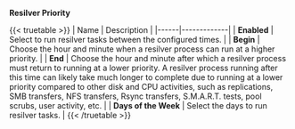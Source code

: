 &NewLine;

**Resilver Priority**

{{< truetable >}}
| Name | Description |
|------|-------------|
| **Enabled** | Select to run resilver tasks between the configured times. |
| **Begin** | Choose the hour and minute when a resilver process can run at a higher priority. |
| **End** | Choose the hour and minute after which a resilver process must return to running at a lower priority. A resilver process running after this time can likely take much longer to complete due to running at a lower priority compared to other disk and CPU activities, such as replications, SMB transfers, NFS transfers, Rsync transfers, S.M.A.R.T. tests, pool scrubs, user activity, etc. |
| **Days of the Week** | Select the days to run resilver tasks. |
{{< /truetable >}}
